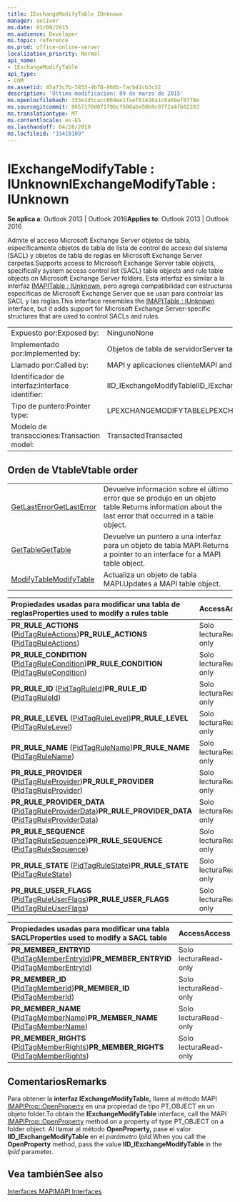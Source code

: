 ```yaml
---
title: IExchangeModifyTable IUnknown
manager: soliver
ms.date: 03/09/2015
ms.audience: Developer
ms.topic: reference
ms.prod: office-online-server
localization_priority: Normal
api_name:
- IExchangeModifyTable
api_type:
- COM
ms.assetid: 45a73c7b-5855-4b70-866b-facb41cb3c32
description: 'Última modificación: 09 de marzo de 2015'
ms.openlocfilehash: 333e1d5cacc069ee1faef01426a1c0a60ef07f8e
ms.sourcegitcommit: 8657170d071f9bcf680aba50b9c07f2a4fb82283
ms.translationtype: MT
ms.contentlocale: es-ES
ms.lasthandoff: 04/28/2019
ms.locfileid: "33418109"
---
```

# <a name="iexchangemodifytable--iunknown"></a><span data-ttu-id="c4ee4-103">IExchangeModifyTable : IUnknown</span><span class="sxs-lookup"><span data-stu-id="c4ee4-103">IExchangeModifyTable : IUnknown</span></span>

  
  
<span data-ttu-id="c4ee4-104">**Se aplica a**: Outlook 2013 | Outlook 2016</span><span class="sxs-lookup"><span data-stu-id="c4ee4-104">**Applies to**: Outlook 2013 | Outlook 2016</span></span> 
  
<span data-ttu-id="c4ee4-105">Admite el acceso Microsoft Exchange Server objetos de tabla, específicamente objetos de tabla de lista de control de acceso del sistema (SACL) y objetos de tabla de reglas en Microsoft Exchange Server carpetas.</span><span class="sxs-lookup"><span data-stu-id="c4ee4-105">Supports access to Microsoft Exchange Server table objects, specifically system access control list (SACL) table objects and rule table objects on Microsoft Exchange Server folders.</span></span> <span data-ttu-id="c4ee4-106">Esta interfaz es similar a la interfaz [IMAPITable : IUnknown,](imapitableiunknown.md) pero agrega compatibilidad con estructuras específicas de Microsoft Exchange Server que se usan para controlar las SACL y las reglas.</span><span class="sxs-lookup"><span data-stu-id="c4ee4-106">This interface resembles the [IMAPITable : IUnknown](imapitableiunknown.md) interface, but it adds support for Microsoft Exchange Server-specific structures that are used to control SACLs and rules.</span></span> 
  
|||
|:-----|:-----|
|<span data-ttu-id="c4ee4-107">Expuesto por:</span><span class="sxs-lookup"><span data-stu-id="c4ee4-107">Exposed by:</span></span>  <br/> |<span data-ttu-id="c4ee4-108">Ninguno</span><span class="sxs-lookup"><span data-stu-id="c4ee4-108">None</span></span>  <br/> |
|<span data-ttu-id="c4ee4-109">Implementado por:</span><span class="sxs-lookup"><span data-stu-id="c4ee4-109">Implemented by:</span></span>  <br/> |<span data-ttu-id="c4ee4-110">Objetos de tabla de servidor</span><span class="sxs-lookup"><span data-stu-id="c4ee4-110">Server table objects</span></span>  <br/> |
|<span data-ttu-id="c4ee4-111">Llamado por:</span><span class="sxs-lookup"><span data-stu-id="c4ee4-111">Called by:</span></span>  <br/> |<span data-ttu-id="c4ee4-112">MAPI y aplicaciones cliente</span><span class="sxs-lookup"><span data-stu-id="c4ee4-112">MAPI and client applications</span></span>  <br/> |
|<span data-ttu-id="c4ee4-113">Identificador de interfaz:</span><span class="sxs-lookup"><span data-stu-id="c4ee4-113">Interface identifier:</span></span>  <br/> |<span data-ttu-id="c4ee4-114">IID_IExchangeModifyTable</span><span class="sxs-lookup"><span data-stu-id="c4ee4-114">IID_IExchangeModifyTable</span></span>  <br/> |
|<span data-ttu-id="c4ee4-115">Tipo de puntero:</span><span class="sxs-lookup"><span data-stu-id="c4ee4-115">Pointer type:</span></span>  <br/> |<span data-ttu-id="c4ee4-116">LPEXCHANGEMODIFYTABLE</span><span class="sxs-lookup"><span data-stu-id="c4ee4-116">LPEXCHANGEMODIFYTABLE</span></span>  <br/> |
|<span data-ttu-id="c4ee4-117">Modelo de transacciones:</span><span class="sxs-lookup"><span data-stu-id="c4ee4-117">Transaction model:</span></span>  <br/> |<span data-ttu-id="c4ee4-118">Transacted</span><span class="sxs-lookup"><span data-stu-id="c4ee4-118">Transacted</span></span>  <br/> |
   
## <a name="vtable-order"></a><span data-ttu-id="c4ee4-119">Orden de Vtable</span><span class="sxs-lookup"><span data-stu-id="c4ee4-119">Vtable order</span></span>

|||
|:-----|:-----|
|[<span data-ttu-id="c4ee4-120">GetLastError</span><span class="sxs-lookup"><span data-stu-id="c4ee4-120">GetLastError</span></span>](iexchangemodifytable-getlasterror.md) <br/> |<span data-ttu-id="c4ee4-121">Devuelve información sobre el último error que se produjo en un objeto table.</span><span class="sxs-lookup"><span data-stu-id="c4ee4-121">Returns information about the last error that occurred in a table object.</span></span>  <br/> |
|[<span data-ttu-id="c4ee4-122">GetTable</span><span class="sxs-lookup"><span data-stu-id="c4ee4-122">GetTable</span></span>](iexchangemodifytable-gettable.md) <br/> |<span data-ttu-id="c4ee4-123">Devuelve un puntero a una interfaz para un objeto de tabla MAPI.</span><span class="sxs-lookup"><span data-stu-id="c4ee4-123">Returns a pointer to an interface for a MAPI table object.</span></span>  <br/> |
|[<span data-ttu-id="c4ee4-124">ModifyTable</span><span class="sxs-lookup"><span data-stu-id="c4ee4-124">ModifyTable</span></span>](iexchangemodifytable-modifytable.md) <br/> |<span data-ttu-id="c4ee4-125">Actualiza un objeto de tabla MAPI.</span><span class="sxs-lookup"><span data-stu-id="c4ee4-125">Updates a MAPI table object.</span></span>  <br/> |
   
|<span data-ttu-id="c4ee4-126">**Propiedades usadas para modificar una tabla de reglas**</span><span class="sxs-lookup"><span data-stu-id="c4ee4-126">**Properties used to modify a rules table**</span></span>|<span data-ttu-id="c4ee4-127">**Access**</span><span class="sxs-lookup"><span data-stu-id="c4ee4-127">**Access**</span></span>|
|:-----|:-----|
|<span data-ttu-id="c4ee4-128">**PR_RULE_ACTIONS** ([PidTagRuleActions](pidtagruleactions-canonical-property.md))</span><span class="sxs-lookup"><span data-stu-id="c4ee4-128">**PR_RULE_ACTIONS** ([PidTagRuleActions](pidtagruleactions-canonical-property.md))</span></span>  <br/> |<span data-ttu-id="c4ee4-129">Solo lectura</span><span class="sxs-lookup"><span data-stu-id="c4ee4-129">Read-only</span></span>  <br/> |
|<span data-ttu-id="c4ee4-130">**PR_RULE_CONDITION** ([PidTagRuleCondition](pidtagrulecondition-canonical-property.md))</span><span class="sxs-lookup"><span data-stu-id="c4ee4-130">**PR_RULE_CONDITION** ([PidTagRuleCondition](pidtagrulecondition-canonical-property.md))</span></span>  <br/> |<span data-ttu-id="c4ee4-131">Solo lectura</span><span class="sxs-lookup"><span data-stu-id="c4ee4-131">Read-only</span></span>  <br/> |
|<span data-ttu-id="c4ee4-132">**PR_RULE_ID** ([PidTagRuleId](pidtagruleid-canonical-property.md))</span><span class="sxs-lookup"><span data-stu-id="c4ee4-132">**PR_RULE_ID** ([PidTagRuleId](pidtagruleid-canonical-property.md))</span></span>  <br/> |<span data-ttu-id="c4ee4-133">Solo lectura</span><span class="sxs-lookup"><span data-stu-id="c4ee4-133">Read-only</span></span>  <br/> |
|<span data-ttu-id="c4ee4-134">**PR_RULE_LEVEL** ([PidTagRuleLevel](pidtagrulelevel-canonical-property.md))</span><span class="sxs-lookup"><span data-stu-id="c4ee4-134">**PR_RULE_LEVEL** ([PidTagRuleLevel](pidtagrulelevel-canonical-property.md))</span></span>  <br/> |<span data-ttu-id="c4ee4-135">Solo lectura</span><span class="sxs-lookup"><span data-stu-id="c4ee4-135">Read-only</span></span>  <br/> |
|<span data-ttu-id="c4ee4-136">**PR_RULE_NAME** ([PidTagRuleName](pidtagrulename-canonical-property.md))</span><span class="sxs-lookup"><span data-stu-id="c4ee4-136">**PR_RULE_NAME** ([PidTagRuleName](pidtagrulename-canonical-property.md))</span></span>  <br/> |<span data-ttu-id="c4ee4-137">Solo lectura</span><span class="sxs-lookup"><span data-stu-id="c4ee4-137">Read-only</span></span>  <br/> |
|<span data-ttu-id="c4ee4-138">**PR_RULE_PROVIDER** ([PidTagRuleProvider](pidtagruleprovider-canonical-property.md))</span><span class="sxs-lookup"><span data-stu-id="c4ee4-138">**PR_RULE_PROVIDER** ([PidTagRuleProvider](pidtagruleprovider-canonical-property.md))</span></span>  <br/> |<span data-ttu-id="c4ee4-139">Solo lectura</span><span class="sxs-lookup"><span data-stu-id="c4ee4-139">Read-only</span></span>  <br/> |
|<span data-ttu-id="c4ee4-140">**PR_RULE_PROVIDER_DATA** ([PidTagRuleProviderData](pidtagruleproviderdata-canonical-property.md))</span><span class="sxs-lookup"><span data-stu-id="c4ee4-140">**PR_RULE_PROVIDER_DATA** ([PidTagRuleProviderData](pidtagruleproviderdata-canonical-property.md))</span></span>  <br/> |<span data-ttu-id="c4ee4-141">Solo lectura</span><span class="sxs-lookup"><span data-stu-id="c4ee4-141">Read-only</span></span>  <br/> |
|<span data-ttu-id="c4ee4-142">**PR_RULE_SEQUENCE** ([PidTagRuleSequence](pidtagrulesequence-canonical-property.md))</span><span class="sxs-lookup"><span data-stu-id="c4ee4-142">**PR_RULE_SEQUENCE** ([PidTagRuleSequence](pidtagrulesequence-canonical-property.md))</span></span>  <br/> |<span data-ttu-id="c4ee4-143">Solo lectura</span><span class="sxs-lookup"><span data-stu-id="c4ee4-143">Read-only</span></span>  <br/> |
|<span data-ttu-id="c4ee4-144">**PR_RULE_STATE** ([PidTagRuleState](pidtagrulestate-canonical-property.md))</span><span class="sxs-lookup"><span data-stu-id="c4ee4-144">**PR_RULE_STATE** ([PidTagRuleState](pidtagrulestate-canonical-property.md))</span></span>  <br/> |<span data-ttu-id="c4ee4-145">Solo lectura</span><span class="sxs-lookup"><span data-stu-id="c4ee4-145">Read-only</span></span>  <br/> |
|<span data-ttu-id="c4ee4-146">**PR_RULE_USER_FLAGS** ([PidTagRuleUserFlags](pidtagruleuserflags-canonical-property.md))</span><span class="sxs-lookup"><span data-stu-id="c4ee4-146">**PR_RULE_USER_FLAGS** ([PidTagRuleUserFlags](pidtagruleuserflags-canonical-property.md))</span></span>  <br/> |<span data-ttu-id="c4ee4-147">Solo lectura</span><span class="sxs-lookup"><span data-stu-id="c4ee4-147">Read-only</span></span>  <br/> |
   
|<span data-ttu-id="c4ee4-148">**Propiedades usadas para modificar una tabla SACL**</span><span class="sxs-lookup"><span data-stu-id="c4ee4-148">**Properties used to modify a SACL table**</span></span>|<span data-ttu-id="c4ee4-149">**Access**</span><span class="sxs-lookup"><span data-stu-id="c4ee4-149">**Access**</span></span>|
|:-----|:-----|
|<span data-ttu-id="c4ee4-150">**PR_MEMBER_ENTRYID** ([PidTagMemberEntryId](pidtagmemberentryid-canonical-property.md))</span><span class="sxs-lookup"><span data-stu-id="c4ee4-150">**PR_MEMBER_ENTRYID** ([PidTagMemberEntryId](pidtagmemberentryid-canonical-property.md))</span></span>  <br/> |<span data-ttu-id="c4ee4-151">Solo lectura</span><span class="sxs-lookup"><span data-stu-id="c4ee4-151">Read-only</span></span>  <br/> |
|<span data-ttu-id="c4ee4-152">**PR_MEMBER_ID** ([PidTagMemberId](pidtagmemberid-canonical-property.md))</span><span class="sxs-lookup"><span data-stu-id="c4ee4-152">**PR_MEMBER_ID** ([PidTagMemberId](pidtagmemberid-canonical-property.md))</span></span>  <br/> |<span data-ttu-id="c4ee4-153">Solo lectura</span><span class="sxs-lookup"><span data-stu-id="c4ee4-153">Read-only</span></span>  <br/> |
|<span data-ttu-id="c4ee4-154">**PR_MEMBER_NAME** ([PidTagMemberName](pidtagmembername-canonical-property.md))</span><span class="sxs-lookup"><span data-stu-id="c4ee4-154">**PR_MEMBER_NAME** ([PidTagMemberName](pidtagmembername-canonical-property.md))</span></span>  <br/> |<span data-ttu-id="c4ee4-155">Solo lectura</span><span class="sxs-lookup"><span data-stu-id="c4ee4-155">Read-only</span></span>  <br/> |
|<span data-ttu-id="c4ee4-156">**PR_MEMBER_RIGHTS** ([PidTagMemberRights](pidtagmemberrights-canonical-property.md))</span><span class="sxs-lookup"><span data-stu-id="c4ee4-156">**PR_MEMBER_RIGHTS** ([PidTagMemberRights](pidtagmemberrights-canonical-property.md))</span></span>  <br/> |<span data-ttu-id="c4ee4-157">Solo lectura</span><span class="sxs-lookup"><span data-stu-id="c4ee4-157">Read-only</span></span>  <br/> |
   
## <a name="remarks"></a><span data-ttu-id="c4ee4-158">Comentarios</span><span class="sxs-lookup"><span data-stu-id="c4ee4-158">Remarks</span></span>

<span data-ttu-id="c4ee4-159">Para obtener la **interfaz IExchangeModifyTable,** llame al método MAPI [IMAPIProp::OpenProperty](imapiprop-openproperty.md) en una propiedad de tipo PT_OBJECT en un objeto folder.</span><span class="sxs-lookup"><span data-stu-id="c4ee4-159">To obtain the **IExchangeModifyTable** interface, call the MAPI [IMAPIProp::OpenProperty](imapiprop-openproperty.md) method on a property of type PT_OBJECT on a folder object.</span></span> <span data-ttu-id="c4ee4-160">Al llamar al método **OpenProperty,** pase el valor **IID_IExchangeModifyTable** en el _parámetro lpiid._</span><span class="sxs-lookup"><span data-stu-id="c4ee4-160">When you call the **OpenProperty** method, pass the value **IID_IExchangeModifyTable** in the  _lpiid_ parameter.</span></span> 
  
## <a name="see-also"></a><span data-ttu-id="c4ee4-161">Vea también</span><span class="sxs-lookup"><span data-stu-id="c4ee4-161">See also</span></span>



[<span data-ttu-id="c4ee4-162">Interfaces MAPI</span><span class="sxs-lookup"><span data-stu-id="c4ee4-162">MAPI Interfaces</span></span>](mapi-interfaces.md)

